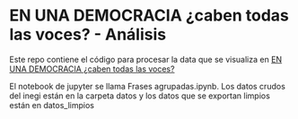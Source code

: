# EN UNA DEMOCRACIA ¿caben todas las voces? - Análisis
Este repo contiene el código para procesar la data que se visualiza en [EN UNA DEMOCRACIA ¿caben todas las voces?]([https://codigo.conahcyt.mx/sisdai/sisdai-css](https://tirandocodigo.mx/en-una-democracia-caben-todas-las-voces/))

El notebook de jupyter se llama Frases agrupadas.ipynb. Los datos crudos del inegi están en la carpeta datos y los datos que se exportan limpios están en datos_limpios

